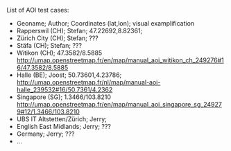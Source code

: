 List of AOI test cases:

* Geoname; Author; Coordinates (lat,lon); visual examplification
* Rapperswil (CH); Stefan; 47.22692,8.82361;
* Zürich City (CH); Stefan; ???
* Stäfa (CH); Stefan; ???
* Witikon (CH); 47.3582/8.5885 http://umap.openstreetmap.fr/en/map/manual_aoi_witikon_ch_249276#16/47.3582/8.5885
* Halle (BE); Joost; 50.73601,4.23786; http://umap.openstreetmap.fr/nl/map/manual-aoi-halle_239532#16/50.7361/4.2362
* Singapore (SG); 1.3466/103.8210 http://umap.openstreetmap.fr/en/map/manual_aoi_singapore_sg_249279#12/1.3466/103.8210
* UBS IT Altstetten/Zürich; Jerry;
* English East Midlands; Jerry; ???
* Germany; Jerry; ???
* ...
